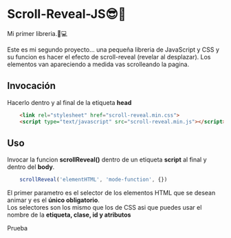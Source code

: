 # Scroll-Reveal-JS😎🤩
Mi primer libreria.📖💻

Este es mi segundo proyecto... una pequeña libreria de JavaScript y CSS y su funcion es hacer el efecto de scroll-reveal (revelar al desplazar). Los elementos van apareciendo a medida vas scrolleando la pagina.

## Invocación

Hacerlo dentro y al final de la etiqueta **head**

```html
    <link rel="stylesheet" href="scroll-reveal.min.css">
    <script type="text/javascript" src="scroll-reveal.min.js"></script>
```
## Uso

Invocar la funcion **scrollReveal()** dentro de un etiqueta **script** al final y dentro del **body**.

```js
    scrollReveal('elementHTML', 'mode-function', {})
```

El primer parametro es el selector de los elementos HTML que se desean animar y es el **único obligatorio**.
<br>Los selectores son los mismo que los de CSS asi que puedes usar el nombre de la **etiqueta, clase, id y  atributos**

Prueba
